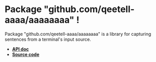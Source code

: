 Package "github.com/qeetell-aaaa/aaaaaaaa" !
========

Package "github.com/qeetell-aaaa/aaaaaaaa" is a library for capturing sentences from a terminal's
input source.

- __[API doc](https://pkg.go.dev/github.com/qeetell-aaaa/aaaaaaaa)__
- __[Source code](https://github.com/qeetell-aaaa/aaaaaaaa)__
